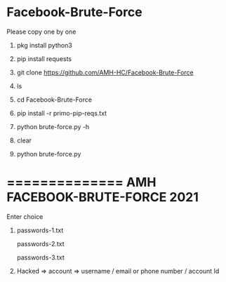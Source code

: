 # Facebook-Brute-Force


Please copy one by one


1. pkg install python3


2. pip install requests


3. git clone https://github.com/AMH-HC/Facebook-Brute-Force


4. ls


5. cd Facebook-Brute-Force


6. pip install -r primo-pip-reqs.txt


7. python brute-force.py -h

8. clear

9. python brute-force.py

==============
AMH FACEBOOK-BRUTE-FORCE 2021
================
Enter choice

1. passwords-1.txt  
   
   passwords-2.txt 
  
   passwords-3.txt

2. Hacked => account => username / email or phone number / account Id 
